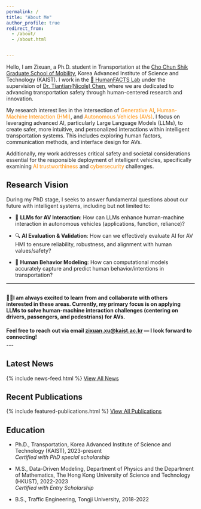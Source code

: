 ```yaml
---
permalink: /
title: "About Me"
author_profile: true
redirect_from: 
  - /about/
  - /about.html


---
```



Hello, I am Zixuan, a Ph.D. student in Transportation at the [Cho Chun Shik Graduate School of Mobility](https://mobility.kaist.ac.kr/), Korea Advanced Institute of Science and Technology (KAIST). I work in the [🚗 HumanFACTS Lab](https://human-facts.kaist.ac.kr/) under the supervision of [Dr. Tiantian(Nicole) Chen](https://sites.google.com/view/chentiantian/home), where we are dedicated to advancing transportation safety through human-centered research and innovation.

My research interest lies in the intersection of <span style="color: #FF8C00;">Generative AI</span>, <span style="color: #FF8C00;">Human-Machine Interaction (HMI)</span>, and <span style="color: #FF8C00;">Autonomous Vehicles (AVs)</span>. I focus on leveraging advanced AI, particularly Large Language Models (LLMs), to create safer, more intuitive, and personalized interactions within intelligent transportation systems. This includes exploring human factors, communication methods, and interface design for AVs. 

Additionally, my work addresses critical safety and societal considerations essential for the responsible deployment of intelligent vehicles, specifically examining <span style="color: #FF8C00;">AI trustworthiness</span> and <span style="color: #FF8C00;">cybersecurity</span> challenges.

## Research Vision

During my PhD stage, I seeks to answer fundamental questions about our future with intelligent systems, including but not limited to:

-  🤖 **LLMs for AV Interaction**: How can LLMs enhance human-machine interaction in autonomous vehicles (applications, function, reliance)?

- 🔍 **AI Evaluation & Validation**: How can we effectively evaluate AI for AV HMI to ensure reliability, robustness, and alignment with human values/safety?

- 🧠 **Human Behavior Modeling**: How can computational models accurately capture and predict human behavior/intentions in transportation?


---

<div style="padding: 15px 0;">
  🔬🤝<strong>I am always excited to learn from and collaborate with others interested in these areas. Currently, my primary focus is on applying LLMs to solve human-machine interaction challenges (centering on drivers, passengers, and pedestrians) for AVs.</strong>
</div>

<div style="padding: 5px 0;">
  <strong>Feel free to reach out via email <a href="mailto:zixuan.xu@kaist.ac.kr">zixuan.xu@kaist.ac.kr</a> — I look forward to connecting!</strong>
</div>
---

## Latest News

{% include news-feed.html %}
[View All News](/news/)

## Recent Publications

{% include featured-publications.html %}
[View All Publications](/publications/)

## Education

- Ph.D., Transportation, 
  Korea Advanced Institute of Science and Technology (KAIST), 2023-present <br>
  *Certified with PhD special scholarship*

- M.S., Data-Driven Modeling, Department of Physics and the Department of Mathematics,
  The Hong Kong University of Science and Technology (HKUST), 2022-2023 <br>
  *Certified with Entry Scholarship*


- B.S., Traffic Engineering,
  Tongji University, 2018-2022